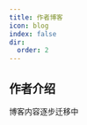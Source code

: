 ```yaml
---
title: 作者博客
icon: blog
index: false
dir:
  order: 2
---
```


<!-- <Catalog /> -->

## 作者介绍

博客内容逐步迁移中